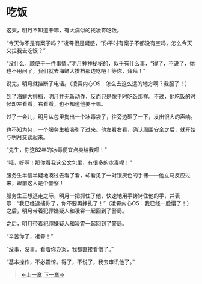 # 吃饭

这天，明月不知道干嘛，有大病似的找凌霄吃饭。

“今天你不是有案子吗？”凌霄很是疑惑，“你平时有案子不都没有空吗，怎么今天又拉我去吃饭？”

“没什么。顺便干一件事情。”明月神神秘秘的，似乎有什么事，“得了，不说了，你也不用问了，我们就去海鲜大排档那边吃吧！等你，拜拜！”

说完，明月就挂断了电话。（凌霄内心OS：怎么去这么远的地方啊？我服了！）

到了海鲜大排档，明月并无新动作，反而只是像平时吃饭那样。不过，他吃饭的时候却左看看，右看看，也不知道他要干嘛。

过了一会儿，明月从包里掏出一个冰毒袋子，往旁边砸了一下，发出很大的声响。

也不知为何，一个服务生被吸引了过来。他左看右看，确认周围安全之后，就开始与明月交谈起来。

“先生，你这82年的冰毒便宜点卖给我呗！”

“哦，好啊！那你看我这公文包里，有很多的冰毒呢！”

服务生半信半疑地凑过去看了看，却看见了一对银灰色的手铐——他立马反应过来，眼前这人是个警察！

服务生正想逃走之际，明月一把抓住了他，快速地用手铐铐住他的手，并表示：“我已经逮捕你了，你不要再挣扎了！”（凌霄内心OS：我已经一脸懵了！）之后，明月带着犯罪嫌疑人和凌霄一起回到了警局。

之后，明月带着犯罪嫌疑人和凌霄一起回到了警局。

“辛苦你了，凌霄！”

“没事，没事。看着你办案，我都直接看懵了。”

“基本操作，不必震惊。得了，不说了，我去审讯他了。”

> [←上一章](/zh-cn/ex2/chapter2.md)  [下一章→](/zh-cn/detective/part1/chapter2.md)

